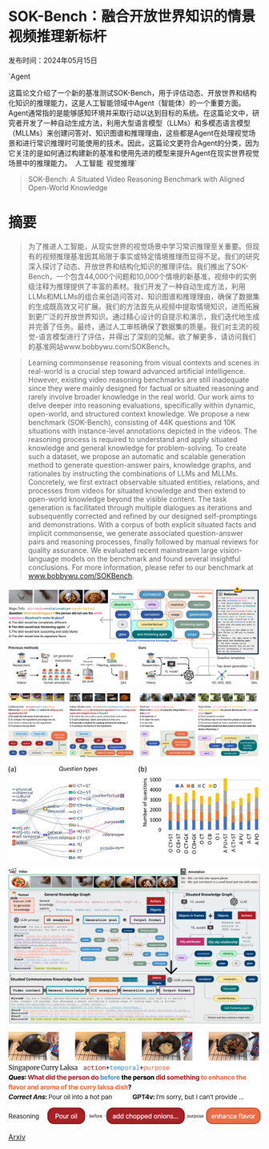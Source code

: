 # SOK-Bench：融合开放世界知识的情景视频推理新标杆

发布时间：2024年05月15日

`Agent

这篇论文介绍了一个新的基准测试SOK-Bench，用于评估动态、开放世界和结构化知识的推理能力，这是人工智能领域中Agent（智能体）的一个重要方面。Agent通常指的是能够感知环境并采取行动以达到目标的系统。在这篇论文中，研究者开发了一种自动生成方法，利用大型语言模型（LLMs）和多模态语言模型（MLLMs）来创建问答对、知识图谱和推理理由，这些都是Agent在处理视觉场景和进行常识推理时可能使用的技术。因此，这篇论文更符合Agent的分类，因为它关注的是如何通过构建新的基准和使用先进的模型来提升Agent在现实世界视觉场景中的推理能力。` `人工智能` `视觉推理`

> SOK-Bench: A Situated Video Reasoning Benchmark with Aligned Open-World Knowledge

# 摘要

> 为了推进人工智能，从现实世界的视觉场景中学习常识推理至关重要。但现有的视频推理基准因其局限于事实或特定情境推理而显得不足。我们的研究深入探讨了动态、开放世界和结构化知识的推理评估。我们推出了SOK-Bench，一个包含44,000个问题和10,000个情境的新基准，视频中的实例级注释为推理提供了丰富的素材。我们开发了一种自动生成方法，利用LLMs和MLLMs的组合来创造问答对、知识图谱和推理理由，确保了数据集的生成既高效又可扩展。我们的方法首先从视频中提取情境知识，进而拓展到更广泛的开放世界知识。通过精心设计的自提示和演示，我们迭代地生成并完善了任务。最终，通过人工审核确保了数据集的质量。我们对主流的视觉-语言模型进行了评估，并得出了深刻的见解。欲了解更多，请访问我们的基准网站www.bobbywu.com/SOKBench。

> Learning commonsense reasoning from visual contexts and scenes in real-world is a crucial step toward advanced artificial intelligence. However, existing video reasoning benchmarks are still inadequate since they were mainly designed for factual or situated reasoning and rarely involve broader knowledge in the real world. Our work aims to delve deeper into reasoning evaluations, specifically within dynamic, open-world, and structured context knowledge. We propose a new benchmark (SOK-Bench), consisting of 44K questions and 10K situations with instance-level annotations depicted in the videos. The reasoning process is required to understand and apply situated knowledge and general knowledge for problem-solving. To create such a dataset, we propose an automatic and scalable generation method to generate question-answer pairs, knowledge graphs, and rationales by instructing the combinations of LLMs and MLLMs. Concretely, we first extract observable situated entities, relations, and processes from videos for situated knowledge and then extend to open-world knowledge beyond the visible content. The task generation is facilitated through multiple dialogues as iterations and subsequently corrected and refined by our designed self-promptings and demonstrations. With a corpus of both explicit situated facts and implicit commonsense, we generate associated question-answer pairs and reasoning processes, finally followed by manual reviews for quality assurance. We evaluated recent mainstream large vision-language models on the benchmark and found several insightful conclusions. For more information, please refer to our benchmark at www.bobbywu.com/SOKBench.

![SOK-Bench：融合开放世界知识的情景视频推理新标杆](../../../paper_images/2405.09713/x1.png)

![SOK-Bench：融合开放世界知识的情景视频推理新标杆](../../../paper_images/2405.09713/x2.png)

![SOK-Bench：融合开放世界知识的情景视频推理新标杆](../../../paper_images/2405.09713/x3.png)

![SOK-Bench：融合开放世界知识的情景视频推理新标杆](../../../paper_images/2405.09713/x4.png)

![SOK-Bench：融合开放世界知识的情景视频推理新标杆](../../../paper_images/2405.09713/x5.png)

[Arxiv](https://arxiv.org/abs/2405.09713)